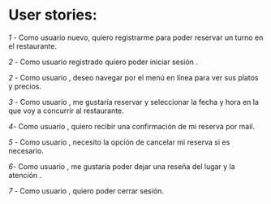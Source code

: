 # User stories:

_1_ - Como usuario nuevo, quiero registrarme para poder reservar un turno en el restaurante.

*2* -  Como usuario registrado quiero poder iniciar sesión .

*2* - Como usuario , deseo navegar por el menú en línea para ver sus platos y precios.

_3_ - Como usuario , me gustaría  reservar y seleccionar la fecha y hora en la que voy a concurrir al restaurante.
 
_4_- Como usuario , quiero recibir una confirmación de mi reserva por mail.

_5_ - Como usuario , necesito la opción de cancelar mi reserva si es necesario.

_6_- Como usuario  , me gustaría poder dejar una reseña del lugar y la atención .

_7_ - Como usuario , quiero poder cerrar sesión.